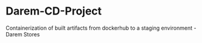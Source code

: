 # Darem-CD-Project
Containerization of built artifacts from dockerhub to a staging environment - Darem Stores
